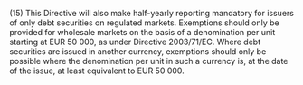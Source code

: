(15) This Directive will also make half-yearly reporting mandatory for issuers of only debt securities on regulated markets. Exemptions should only be provided for wholesale markets on the basis of a denomination per unit starting at EUR 50 000, as under Directive 2003/71/EC. Where debt securities are issued in another currency, exemptions should only be possible where the denomination per unit in such a currency is, at the date of the issue, at least equivalent to EUR 50 000.